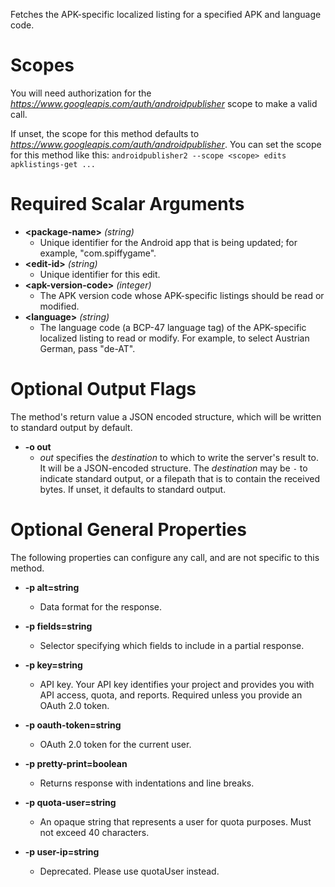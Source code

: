 Fetches the APK-specific localized listing for a specified APK and language code.
# Scopes

You will need authorization for the *https://www.googleapis.com/auth/androidpublisher* scope to make a valid call.

If unset, the scope for this method defaults to *https://www.googleapis.com/auth/androidpublisher*.
You can set the scope for this method like this: `androidpublisher2 --scope <scope> edits apklistings-get ...`
# Required Scalar Arguments
* **&lt;package-name&gt;** *(string)*
    - Unique identifier for the Android app that is being updated; for example, &#34;com.spiffygame&#34;.
* **&lt;edit-id&gt;** *(string)*
    - Unique identifier for this edit.
* **&lt;apk-version-code&gt;** *(integer)*
    - The APK version code whose APK-specific listings should be read or modified.
* **&lt;language&gt;** *(string)*
    - The language code (a BCP-47 language tag) of the APK-specific localized listing to read or modify. For example, to select Austrian German, pass &#34;de-AT&#34;.

# Optional Output Flags

The method's return value a JSON encoded structure, which will be written to standard output by default.

* **-o out**
    - *out* specifies the *destination* to which to write the server's result to.
      It will be a JSON-encoded structure.
      The *destination* may be `-` to indicate standard output, or a filepath that is to contain the received bytes.
      If unset, it defaults to standard output.
# Optional General Properties

The following properties can configure any call, and are not specific to this method.

* **-p alt=string**
    - Data format for the response.

* **-p fields=string**
    - Selector specifying which fields to include in a partial response.

* **-p key=string**
    - API key. Your API key identifies your project and provides you with API access, quota, and reports. Required unless you provide an OAuth 2.0 token.

* **-p oauth-token=string**
    - OAuth 2.0 token for the current user.

* **-p pretty-print=boolean**
    - Returns response with indentations and line breaks.

* **-p quota-user=string**
    - An opaque string that represents a user for quota purposes. Must not exceed 40 characters.

* **-p user-ip=string**
    - Deprecated. Please use quotaUser instead.
